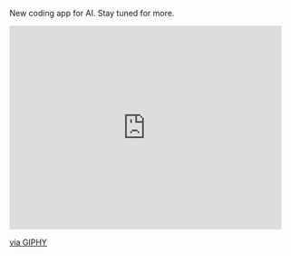 New coding app for AI. Stay tuned for more.
<iframe src="https://giphy.com/embed/cVPcABKys8dHy" width="480" height="359" frameBorder="0" class="giphy-embed" allowFullScreen></iframe><p><a href="https://giphy.com/gifs/driving-cowboy-bebop-cVPcABKys8dHy">via GIPHY</a></p>
